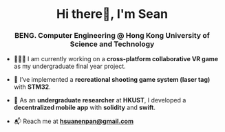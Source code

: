 <h1 align="center">Hi there👋, I'm Sean</h1>
<h3 align="center">BENG. Computer Engineering @ Hong Kong University of Science and Technology</h3>

- 👨🏻‍💻  I am currently working on a **cross-platform collaborative VR game** as my undergraduate final year project.

- 🚀  I’ve implemented a **recreational shooting game system (laser tag)** with **STM32**.

- 💸  As an **undergraduate researcher** at **HKUST**, I developed a **decentralized mobile app** with **solidity** and **swift**.

- 📬  Reach me at **hsuanenpan@gmail.com**
